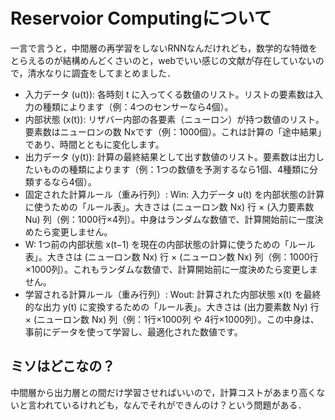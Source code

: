 # Reservoior Computingについて
一言で言うと，中間層の再学習をしないRNNなんだけれども，数学的な特徴をとらえるのが結構めんどくさいのと，webでいい感じの文献が存在していないので，清水なりに調査をしてまとめました．

- 入力データ (u(t)): 各時刻 t に入ってくる数値のリスト。リストの要素数は入力の種類によります（例：4つのセンサーなら4個）。
- 内部状態 (x(t)): リザバー内部の各要素（ニューロン）が持つ数値のリスト。要素数はニューロンの数 Nx​ です（例：1000個）。これは計算の「途中結果」であり、時間とともに変化します。
- 出力データ (y(t)): 計算の最終結果として出す数値のリスト。要素数は出力したいものの種類によります（例：1つの数値を予測するなら1個、4種類に分類するなら4個）。
- 固定された計算ルール（重み行列）:
    Win​: 入力データ u(t) を内部状態の計算に使うための「ルール表」。大きさは (ニューロン数 Nx​) 行 × (入力要素数 Nu​) 列（例：1000行×4列）。中身はランダムな数値で、計算開始前に一度決めたら変更しません。
- W: 1つ前の内部状態 x(t−1) を現在の内部状態の計算に使うための「ルール表」。大きさは (ニューロン数 Nx​) 行 × (ニューロン数 Nx​) 列（例：1000行×1000列）。これもランダムな数値で、計算開始前に一度決めたら変更しません。
- 学習される計算ルール（重み行列）:
    Wout​: 計算された内部状態 x(t) を最終的な出力 y(t) に変換するための「ルール表」。大きさは (出力要素数 Ny​) 行 × (ニューロン数 Nx​) 列（例：1行×1000列 や 4行×1000列）。この中身は、事前にデータを使って学習し、最適化された数値です。

## ミソはどこなの？
中間層から出力層との間だけ学習させればいいので，計算コストがあまり高くないと言われているけれども，なんでそれができんのけ？という問題がある．

